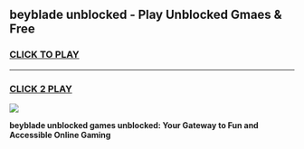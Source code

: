 
## beyblade unblocked - Play Unblocked Gmaes & Free
<h3>
<a href="https://news.freeplayer.one?title=beyblade_unblocked&ref=23F">CLICK TO PLAY</a></h3>
<hr>

<h3>
<a href="https://news.freeplayer.one?title=beyblade_unblocked&ref=23F">CLICK 2 PLAY</a>
  
</h3>

<a href="https://news.freeplayer.one?title=beyblade_unblocked&ref=23F/"><img src="https://clearcache.store/games.png"></a>


**beyblade unblocked games unblocked: Your Gateway to Fun and Accessible Online Gaming**
